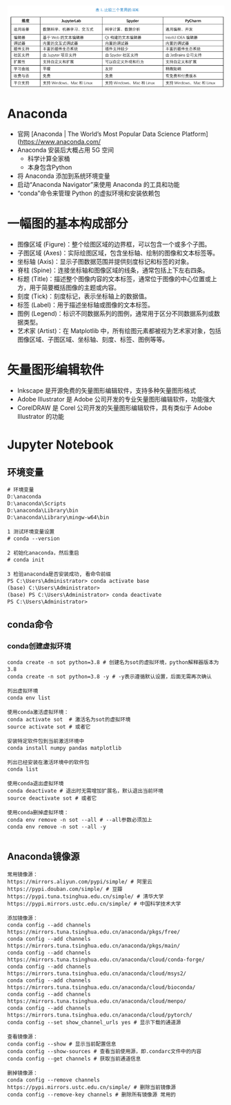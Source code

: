 ![](../photo/Pasted%20image%2020230724092139.png)
#  Anaconda
- 官网 [Anaconda | The World’s Most Popular Data Science Platform](https://www.anaconda.com/
- Anaconda 安装后大概占用 5G 空间
	- 科学计算全家桶
	- 本身包含Python
- 将 Anaconda 添加到系统环境变量
- 启动“Anaconda Navigator”来使用 Anaconda 的工具和功能
- “conda”命令来管理 Python 的虚拟环境和安装依赖包

# 一幅图的基本构成部分
- 图像区域 (Figure)：整个绘图区域的边界框，可以包含一个或多个子图。
- 子图区域 (Axes)：实际绘图区域，包含坐标轴、绘制的图像和文本标签等。
- 坐标轴 (Axis)：显示子图数据范围并提供刻度标记和标签的对象。
- 脊柱 (Spine)：连接坐标轴和图像区域的线条，通常包括上下左右四条。
- 标题 (Title)：描述整个图像内容的文本标签，通常位于图像的中心位置或上方，用于简要概括图像的主题或内容。
- 刻度 (Tick)：刻度标记，表示坐标轴上的数据值。
- 标签 (Label)：用于描述坐标轴或图像的文本标签。
- 图例 (Legend)：标识不同数据系列的图例，通常用于区分不同数据系列或数据类型。
- 艺术家 (Artist)：在 Matplotlib 中，所有绘图元素都被视为艺术家对象，包括图像区域、子图区域、坐标轴、刻度、标签、图例等等。

# 矢量图形编辑软件
- Inkscape 是开源免费的矢量图形编辑软件，支持多种矢量图形格式
- Adobe Illustrator 是 Adobe 公司开发的专业矢量图形编辑软件，功能强大
- CorelDRAW 是 Corel 公司开发的矢量图形编辑软件，具有类似于 Adobe Illustrator 的功能

# Jupyter Notebook
## 环境变量
```
# 环境变量
D:\anaconda  
D:\anaconda\Scripts  
D:\anaconda\Library\bin  
D:\anaconda\Library\mingw-w64\bin

1 测试环境变量设置
# conda --version

2 初始化anaconda，然后重启
# conda init  

3 检验anaconda是否安装成功, 看命令前缀
PS C:\Users\Administrator> conda activate base
(base) C:\Users\Administrator>
(base) PS C:\Users\Administrator> conda deactivate
PS C:\Users\Administrator>

```

## conda命令

### conda创建虚拟环境
```
conda create -n sot python=3.8 # 创建名为sot的虚拟环境，python解释器版本为3.8 
conda create -n sot python=3.8 -y # -y表示遵循默认设置，后面无需再次确认

列出虚拟环境
conda env list

使用conda激活虚拟环境：
conda activate sot  # 激活名为sot的虚拟环境
source activate sot # 或者它

安装特定软件包到当前激活环境中
conda install numpy pandas matplotlib

列出已经安装在激活环境中的软件包
conda list

使用conda退出虚拟环境
conda deactivate # 退出时无需增加扩展名，默认退出当前环境
source deactivate sot # 或者它

使用conda删掉虚拟环境： 
conda env remove -n sot --all # --all参数必须加上 
conda env remove -n sot --all -y


```

## Anaconda镜像源
```
常用镜像源： 
https://mirrors.aliyun.com/pypi/simple/ # 阿里云 
https://pypi.douban.com/simple/ # 豆瓣 
https://pypi.tuna.tsinghua.edu.cn/simple/ # 清华大学 
https://pypi.mirrors.ustc.edu.cn/simple/ # 中国科学技术大学

添加镜像源：
conda config --add channels https://mirrors.tuna.tsinghua.edu.cn/anaconda/pkgs/free/ 
conda config --add channels https://mirrors.tuna.tsinghua.edu.cn/anaconda/pkgs/main/ 
conda config --add channels https://mirrors.tuna.tsinghua.edu.cn/anaconda/cloud/conda-forge/ 
conda config --add channels https://mirrors.tuna.tsinghua.edu.cn/anaconda/cloud/msys2/ 
conda config --add channels https://mirrors.tuna.tsinghua.edu.cn/anaconda/cloud/bioconda/ 
conda config --add channels https://mirrors.tuna.tsinghua.edu.cn/anaconda/cloud/menpo/ 
conda config --add channels https://mirrors.tuna.tsinghua.edu.cn/anaconda/cloud/pytorch/ 
conda config --set show_channel_urls yes # 显示下载的通道源

查看镜像源： 
conda config --show # 显示当前配置信息 
conda config --show-sources # 查看当前使用源，即.condarc文件中的内容 
conda config --get channels # 获取当前通道信息 

删掉镜像源： 
conda config --remove channels https://pypi.mirrors.ustc.edu.cn/simple/ # 删除当前镜像源 
conda config --remove-key channels # 删除所有镜像源 常用的
```



